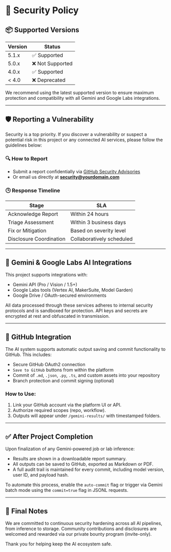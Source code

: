 # 🔐 Security Policy

## 📦 Supported Versions

| Version | Status             |
|---------|--------------------|
| 5.1.x   | ✅ Supported        |
| 5.0.x   | ❌ Not Supported    |
| 4.0.x   | ✅ Supported        |
| < 4.0   | ❌ Deprecated       |

We recommend using the latest supported version to ensure maximum protection and compatibility with all Gemini and Google Labs integrations.

---

## 🛡️ Reporting a Vulnerability

Security is a top priority. If you discover a vulnerability or suspect a potential risk in this project or any connected AI services, please follow the guidelines below:

### 🔍 How to Report

- Submit a report confidentially via [GitHub Security Advisories](https://github.com/OWNER/REPO/security/advisories)
- Or email us directly at **security@yourdomain.com**

### 🕒 Response Timeline

| Stage                | SLA                       |
|----------------------|---------------------------|
| Acknowledge Report   | Within 24 hours           |
| Triage Assessment    | Within 3 business days    |
| Fix or Mitigation    | Based on severity level   |
| Disclosure Coordination | Collaboratively scheduled |

---

## 🤖 Gemini & Google Labs AI Integrations

This project supports integrations with:

- Gemini API (Pro / Vision / 1.5+)
- Google Labs tools (Vertex AI, MakerSuite, Model Garden)
- Google Drive / OAuth-secured environments

All data processed through these services adheres to internal security protocols and is sandboxed for protection. API keys and secrets are encrypted at rest and obfuscated in transmission.

---

## 🔁 GitHub Integration

The AI system supports automatic output saving and commit functionality to GitHub. This includes:

- Secure GitHub OAuth2 connection
- `Save to GitHub` buttons from within the platform
- Commit of `.md`, `.json`, `.py`, `.ts`, and custom assets into your repository
- Branch protection and commit signing (optional)

### How to Use:
1. Link your GitHub account via the platform UI or API.
2. Authorize required scopes (repo, workflow).
3. Outputs will appear under `/gemini-results/` with timestamped folders.

---

## ✅ After Project Completion

Upon finalization of any Gemini-powered job or lab inference:

- Results are shown in a downloadable report summary.
- All outputs can be saved to GitHub, exported as Markdown or PDF.
- A full audit trail is maintained for every commit, including model version, user ID, and payload hash.

To automate this process, enable the `auto-commit` flag or trigger via Gemini batch mode using the `commit=true` flag in JSONL requests.

---

## 📣 Final Notes

We are committed to continuous security hardening across all AI pipelines, from inference to storage. Community contributions and disclosures are welcomed and rewarded via our private bounty program (invite-only).

Thank you for helping keep the AI ecosystem safe.
